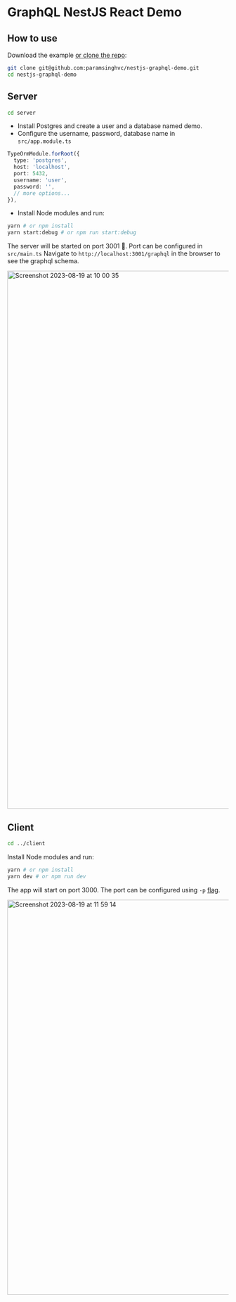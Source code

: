 # GraphQL NestJS React Demo

## How to use

Download the example [or clone the repo](https://github.com/paramsinghvc/nestjs-graphql-demo):

<!-- #default-branch-switch -->

```sh
git clone git@github.com:paramsinghvc/nestjs-graphql-demo.git
cd nestjs-graphql-demo
```

## Server

```sh
cd server
```
- Install Postgres and create a user and a database named demo.
- Configure the username, password, database name in `src/app.module.ts`
```ts
TypeOrmModule.forRoot({
  type: 'postgres',
  host: 'localhost',
  port: 5432,
  username: 'user',
  password: '',
  // more options...
}),
```
- Install Node modules and run:

```sh
yarn # or npm install
yarn start:debug # or npm run start:debug
```
The server will be started on port 3001 🚀. Port can be configured in `src/main.ts`
Navigate to `http://localhost:3001/graphql` in the browser to see the graphql schema.

<img width="1223" alt="Screenshot 2023-08-19 at 10 00 35" src="https://github.com/paramsinghvc/nestjs-graphql-demo/assets/4329912/0052725b-0a86-41f4-8ff1-022d791b09b2">


## Client
```sh
cd ../client
```
Install Node modules and run:

```sh
yarn # or npm install
yarn dev # or npm run dev
```

The app will start on port 3000. The port can be configured using `-p` [flag](https://medium.com/frontendweb/how-to-change-port-in-nextjs-1b99930bb81f).

<img width="898" alt="Screenshot 2023-08-19 at 11 59 14" src="https://github.com/paramsinghvc/nestjs-graphql-demo/assets/4329912/bc55eb06-5e9b-4d37-9c74-26f123515af1">


